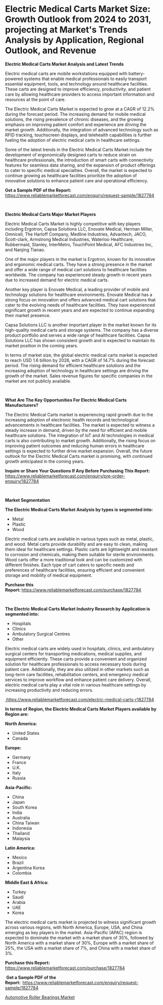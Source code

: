 <p><h1>Electric Medical Carts Market Size: Growth Outlook from 2024 to 2031, projecting at Market's Trends Analysis by Application, Regional Outlook, and Revenue</h1></p><p><strong>Electric Medical Carts Market Analysis and Latest Trends</strong></p>
<p><p>Electric medical carts are mobile workstations equipped with battery-powered systems that enable medical professionals to easily transport essential equipment, tools, and technology around healthcare facilities. These carts are designed to improve efficiency, productivity, and patient care by allowing healthcare providers to access important information and resources at the point of care.</p><p>The Electric Medical Carts Market is expected to grow at a CAGR of 12.2% during the forecast period. The increasing demand for mobile medical solutions, the rising prevalence of chronic diseases, and the growing emphasis on improving patient comfort and experience are driving the market growth. Additionally, the integration of advanced technology such as RFID tracking, touchscreen displays, and telehealth capabilities is further fueling the adoption of electric medical carts in healthcare settings.</p><p>Some of the latest trends in the Electric Medical Carts Market include the development of ergonomically designed carts to reduce strain on healthcare professionals, the introduction of smart carts with connectivity features for seamless data sharing, and the expansion of product offerings to cater to specific medical specialties. Overall, the market is expected to continue growing as healthcare facilities prioritize the adoption of innovative solutions to enhance patient care and operational efficiency.</p></p>
<p><strong>Get a Sample PDF of the Report:&nbsp;</strong> <a href="https://www.reliablemarketforecast.com/enquiry/request-sample/1827784">https://www.reliablemarketforecast.com/enquiry/request-sample/1827784</a></p>
<p>&nbsp;</p>
<p><strong>Electric Medical Carts Major Market Players</strong></p>
<p><p>Electric Medical Carts Market is highly competitive with key players including Ergotron, Capsa Solutions LLC, Enovate Medical, Herman Miller, Omnicell, The Harloff Company, Medline Industries, Advantech, JACO, Scott-clark, Armstrong Medical Industries, Waterloo Healthcare, Rubbermaid, Stanley, InterMetro, TouchPoint Medical, AFC Industries Inc, and Nanjing Tianao.</p><p>One of the major players in the market is Ergotron, known for its innovative and ergonomic medical carts. They have a strong presence in the market and offer a wide range of medical cart solutions to healthcare facilities worldwide. The company has experienced steady growth in recent years due to increased demand for electric medical carts.</p><p>Another key player is Enovate Medical, a leading provider of mobile and technology solutions for healthcare environments. Enovate Medical has a strong focus on innovation and offers advanced medical cart solutions that cater to the evolving needs of healthcare facilities. They have experienced significant growth in recent years and are expected to continue expanding their market presence.</p><p>Capsa Solutions LLC is another important player in the market known for its high-quality medical carts and storage systems. The company has a diverse product portfolio and serves a wide range of healthcare facilities. Capsa Solutions LLC has shown consistent growth and is expected to maintain its market position in the coming years.</p><p>In terms of market size, the global electric medical carts market is expected to reach USD 1.6 billion by 2026, with a CAGR of 14.7% during the forecast period. The rising demand for efficient healthcare solutions and the increasing adoption of technology in healthcare settings are driving the growth of the market. Sales revenue figures for specific companies in the market are not publicly available.</p></p>
<p>&nbsp;</p>
<p><strong>What Are The Key Opportunities For Electric Medical Carts Manufacturers?</strong></p>
<p><p>The Electric Medical Carts market is experiencing rapid growth due to the increasing adoption of electronic health records and technological advancements in healthcare facilities. The market is expected to witness a steady increase in demand, driven by the need for efficient and mobile healthcare solutions. The integration of IoT and AI technologies in medical carts is also contributing to market growth. Additionally, the rising focus on improving patient outcomes and reducing human errors in healthcare settings is expected to further drive market expansion. Overall, the future outlook for the Electric Medical Carts market is promising, with continued growth anticipated in the coming years.</p></p>
<p><strong>Inquire or Share Your Questions If Any Before Purchasing This Report:</strong> <a href="https://www.reliablemarketforecast.com/enquiry/pre-order-enquiry/1827784">https://www.reliablemarketforecast.com/enquiry/pre-order-enquiry/1827784</a></p>
<p>&nbsp;</p>
<p><strong>Market Segmentation</strong></p>
<p><strong>The Electric Medical Carts Market Analysis by types is segmented into:</strong></p>
<p><ul><li>Metal</li><li>Plastic</li><li>Wood</li></ul></p>
<p><p>Electric medical carts are available in various types such as metal, plastic, and wood. Metal carts provide durability and are easy to clean, making them ideal for healthcare settings. Plastic carts are lightweight and resistant to corrosion and chemicals, making them suitable for sterile environments. Wood carts offer a more traditional look and can be customized with different finishes. Each type of cart caters to specific needs and preferences of healthcare facilities, ensuring efficient and convenient storage and mobility of medical equipment.</p></p>
<p><strong>Purchase this Report:&nbsp;</strong><a href="https://www.reliablemarketforecast.com/purchase/1827784">https://www.reliablemarketforecast.com/purchase/1827784</a></p>
<p>&nbsp;</p>
<p><strong>The Electric Medical Carts Market Industry Research by Application is segmented into:</strong></p>
<p><ul><li>Hospitals</li><li>Clinics</li><li>Ambulatory Surgical Centres</li><li>Other</li></ul></p>
<p><p>Electric medical carts are widely used in hospitals, clinics, and ambulatory surgical centers for transporting medications, medical supplies, and equipment efficiently. These carts provide a convenient and organized solution for healthcare professionals to access necessary tools during patient care. Additionally, they are also utilized in other markets such as long-term care facilities, rehabilitation centers, and emergency medical services to improve workflow and enhance patient care delivery. Overall, electric medical carts play a vital role in various healthcare settings by increasing productivity and reducing errors.</p></p>
<p><a href="https://www.reliablemarketforecast.com/electric-medical-carts-r1827784">&nbsp;https://www.reliablemarketforecast.com/electric-medical-carts-r1827784</a></p>
<p><strong>In terms of Region, the Electric Medical Carts Market Players available by Region are:</strong></p>
<p>
    <p> <strong> North America: </strong>
        <ul>
            <li>United States</li>
            <li>Canada</li>
        </ul>
        </p> 
    <p> <strong> Europe: </strong>
        <ul>
            <li>Germany</li>
            <li>France</li>
            <li>U.K.</li>
            <li>Italy</li>
            <li>Russia</li>
        </ul>
        </p> 
    <p> <strong> Asia-Pacific: </strong>
        <ul>
            <li>China</li>
            <li>Japan</li>
            <li>South Korea</li>
            <li>India</li>
            <li>Australia</li>
            <li>China Taiwan</li>
            <li>Indonesia</li>
            <li>Thailand</li>
            <li>Malaysia</li>
        </ul>
        </p> 
    <p> <strong> Latin America: </strong>
        <ul>
            <li>Mexico</li>
            <li>Brazil</li>
            <li>Argentina Korea</li>
            <li>Colombia</li>
        </ul>
        </p> 
    <p> <strong> Middle East & Africa: </strong>
        <ul>
            <li>Turkey</li>
            <li>Saudi</li>
            <li>Arabia</li>
            <li>UAE</li>
            <li>Korea</li>
        </ul>
    </p>
    </p>
<p><p>The electric medical carts market is projected to witness significant growth across various regions, with North America, Europe, USA, and China emerging as key players in the market. Asia-Pacific (APAC) region is expected to dominate the market with a market share of 35%, followed by North America with a market share of 30%, Europe with a market share of 25%, the USA with a market share of 7%, and China with a market share of 3%.</p></p>
<p><strong>Purchase this Report: </strong><a href="https://www.reliablemarketforecast.com/purchase/1827784">https://www.reliablemarketforecast.com/purchase/1827784</a></p>
<p>&nbsp;<strong>Get a Sample PDF of the Report:&nbsp;&nbsp;</strong><a href="https://www.reliablemarketforecast.com/enquiry/request-sample/1827784">https://www.reliablemarketforecast.com/enquiry/request-sample/1827784</a></p>
<p><strong></strong></p>
<p><p><a href="https://github.com/mdhefjumiah/Market-Research-Report-List-1/blob/main/automotive-roller-bearings-market.md">Automotive Roller Bearings Market</a></p></p>